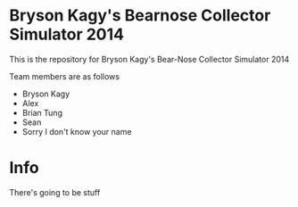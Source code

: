 Bryson Kagy's Bearnose Collector Simulator 2014
==================

This is the repository for Bryson Kagy's Bear-Nose Collector Simulator 2014

Team members are as follows

- Bryson Kagy
- Alex
- Brian Tung
- Sean
- Sorry I don't know your name

Info
==================

There's going to be stuff
